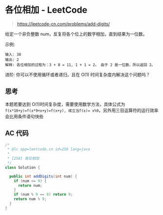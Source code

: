 # 各位相加 - LeetCode

> https://leetcode-cn.com/problems/add-digits/

给定一个非负整数 num，反复将各个位上的数字相加，直到结果为一位数。

示例:

```
输入: 38
输出: 2
解释: 各位相加的过程为：3 + 8 = 11, 1 + 1 = 2。 由于 2 是一位数，所以返回 2。
```

进阶:
你可以不使用循环或者递归，且在 O(1) 时间复杂度内解决这个问题吗？

## 思考

本题若要达到 O(1)时间复杂度，需要使用数学方法，具体公式为`f(x*10+y)=f(x*9+x+y)=f(x+y), 成立当f(x)= x%9`，另外用三目运算符的运行效率会比用条件语句快些

## AC 代码

```java
/*
 * @lc app=leetcode.cn id=258 lang=java
 *
 * [258] 各位相加
 */
class Solution {

  public int addDigits(int num) {
    if (num <= 9) {
      return num;
    }
    if (num % 9 == 0) return 9;
    return num % 9;
  }
}

```
